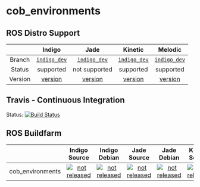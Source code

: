 cob_environments
===========

## ROS Distro Support

|         | Indigo | Jade | Kinetic | Melodic |
|:-------:|:------:|:----:|:-------:|:-------:|
| Branch  | [`indigo_dev`](https://github.com/ipa320/cob_environments/tree/indigo_dev) | [`indigo_dev`](https://github.com/ipa320/cob_environments/tree/indigo_dev) | [`indigo_dev`](https://github.com/ipa320/cob_environments/tree/indigo_dev) | [`indigo_dev`](https://github.com/ipa320/cob_environments/tree/indigo_dev) |
| Status  |  supported | not supported | supported | supported |
| Version | [version](http://repositories.ros.org/status_page/ros_indigo_default.html?q=cob_environments) | [version](http://repositories.ros.org/status_page/ros_jade_default.html?q=cob_environments) | [version](http://repositories.ros.org/status_page/ros_kinetic_default.html?q=cob_environments) |[version](http://repositories.ros.org/status_page/ros_melodic_default.html?q=cob_environments) |

## Travis - Continuous Integration

Status: [![Build Status](https://travis-ci.com/ipa320/cob_environments.svg?branch=indigo_dev)](https://travis-ci.com/ipa320/cob_environments)

## ROS Buildfarm

|         | Indigo Source | Indigo Debian | Jade Source | Jade Debian | Kinetic Source | Kinetic Debian | Melodic Source | Melodic Debian |
|:-------:|:-------------:|:-------------:|:-----------:|:-----------:|:--------------:|:--------------:|:--------------:|:--------------:|
| cob_environments | [![not released](http://build.ros.org/buildStatus/icon?job=Isrc_uT__cob_environments__ubuntu_trusty__source)](http://build.ros.org/view/Isrc_uT/job/Isrc_uT__cob_environments__ubuntu_trusty__source/) | [![not released](http://build.ros.org/buildStatus/icon?job=Ibin_uT64__cob_environments__ubuntu_trusty_amd64__binary)](http://build.ros.org/view/Ibin_uT64/job/Ibin_uT64__cob_environments__ubuntu_trusty_amd64__binary/) | [![not released](http://build.ros.org/buildStatus/icon?job=Jsrc_uT__cob_environments__ubuntu_trusty__source)](http://build.ros.org/view/Jsrc_uT/job/Jsrc_uT__cob_environments__ubuntu_trusty__source/) | [![not released](http://build.ros.org/buildStatus/icon?job=Jbin_uT64__cob_environments__ubuntu_trusty_amd64__binary)](http://build.ros.org/view/Jbin_uT64/job/Jbin_uT64__cob_environments__ubuntu_trusty_amd64__binary/) | [![not released](http://build.ros.org/buildStatus/icon?job=Ksrc_uX__cob_environments__ubuntu_xenial__source)](http://build.ros.org/view/Ksrc_uX/job/Ksrc_uX__cob_environments__ubuntu_xenial__source/) | [![not released](http://build.ros.org/buildStatus/icon?job=Kbin_uX64__cob_environments__ubuntu_xenial_amd64__binary)](http://build.ros.org/view/Kbin_uX64/job/Kbin_uX64__cob_environments__ubuntu_xenial_amd64__binary/) | [![not released](http://build.ros.org/buildStatus/icon?job=Msrc_uB__cob_environments__ubuntu_bionic__source)](http://build.ros.org/view/Msrc_uB/job/Msrc_uB__cob_environments__ubuntu_bionic__source/) | [![not released](http://build.ros.org/buildStatus/icon?job=Mbin_uB64__cob_environments__ubuntu_bionic_amd64__binary)](http://build.ros.org/view/Mbin_uB64/job/Mbin_uB64__cob_environments__ubuntu_bionic_amd64__binary/) |
